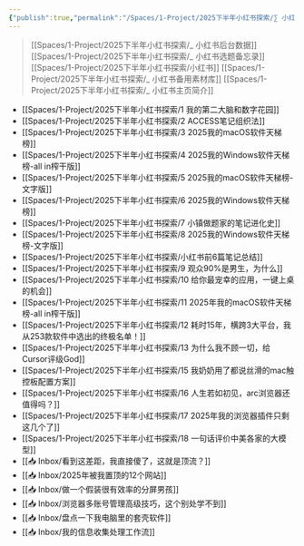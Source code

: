 ```yaml
---
{"publish":true,"permalink":"/Spaces/1-Project/2025下半年小红书探索/∑ 小红书发布记录.md","created":"2025-07-13","modified":"2025-07-29","published":"2025-08-01T00:21:27.772+08:00","cssclasses":""}
---
```



> [[Spaces/1-Project/2025下半年小红书探索/_ 小红书后台数据]]
> [[Spaces/1-Project/2025下半年小红书探索/_ 小红书选题备忘录]]
> [[Spaces/1-Project/2025下半年小红书探索/小红书]]
> [[Spaces/1-Project/2025下半年小红书探索/_ 小红书备用素材库]]
> [[Spaces/1-Project/2025下半年小红书探索/_ 小红书主页简介]]

- [[Spaces/1-Project/2025下半年小红书探索/1 我的第二大脑和数字花园]]
- [[Spaces/1-Project/2025下半年小红书探索/2 ACCESS笔记组织法]]
- [[Spaces/1-Project/2025下半年小红书探索/3 2025我的macOS软件天梯榜]]
- [[Spaces/1-Project/2025下半年小红书探索/4 2025我的Windows软件天梯榜-all in榨干版]]
- [[Spaces/1-Project/2025下半年小红书探索/5 2025我的macOS软件天梯榜-文字版]]
- [[Spaces/1-Project/2025下半年小红书探索/6 2025我的Windows软件天梯榜]]
- [[Spaces/1-Project/2025下半年小红书探索/7 小镇做题家的笔记进化史]]
- [[Spaces/1-Project/2025下半年小红书探索/8 2025我的Windows软件天梯榜-文字版]]
- [[Spaces/1-Project/2025下半年小红书探索/小红书前6篇笔记总结]]
- [[Spaces/1-Project/2025下半年小红书探索/9 观众90%是男生，为什么]]
- [[Spaces/1-Project/2025下半年小红书探索/10 给你最宠幸的应用，一键上桌的机会]]
- [[Spaces/1-Project/2025下半年小红书探索/11 2025年我的macOS软件天梯榜-all in榨干版]]
- [[Spaces/1-Project/2025下半年小红书探索/12 耗时15年，横跨3大平台，我从253款软件中选出的终极名单！]]
- [[Spaces/1-Project/2025下半年小红书探索/13 为什么我不顾一切，给Cursor评级God]]
- [[Spaces/1-Project/2025下半年小红书探索/15 我奶奶用了都说丝滑的mac触控板配置方案]]
- [[Spaces/1-Project/2025下半年小红书探索/16 人生若如初见，arc浏览器还值得吗？]]
- [[Spaces/1-Project/2025下半年小红书探索/17 2025年我的浏览器插件只剩这几个了]]
- [[Spaces/1-Project/2025下半年小红书探索/18 一句话评价中美各家的大模型]]
- [[📥 Inbox/看到这差距，我直接傻了，这就是顶流？]]
- [[📥 Inbox/2025年被我置顶的12个网站]]
- [[📥 Inbox/做一个假装很有效率的分屏男孩]]
- [[📥 Inbox/浏览器多账号管理高级技巧，这个别处学不到]]
- [[📥 Inbox/盘点一下我电脑里的套壳软件]]
- [[📥 Inbox/我的信息收集处理工作流]]

